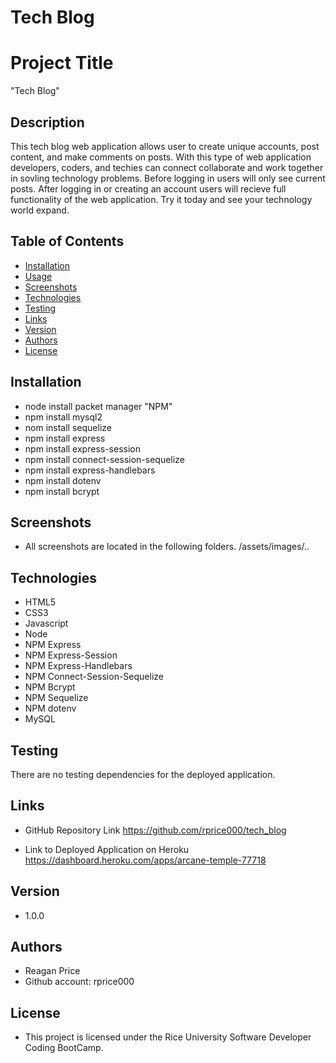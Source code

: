 # Tech Blog


# Project Title
"Tech Blog" 

## Description

This tech blog web application allows user to create unique accounts, post content, and make comments on posts.  With this type of web application developers, coders, and techies can connect collaborate and work together in sovling technology problems.  Before logging in users will only see current posts. After logging in or creating an account users will recieve full functionality of the web application.  Try it today and see your technology world expand.

## Table of Contents
* [Installation](#installation)
* [Usage](#usage)
* [Screenshots](#screenshots)
* [Technologies](#technologies)
* [Testing](#testing)
* [Links](#links)
* [Version](#version)
* [Authors](#authors)
* [License](#license)

## Installation

- node install packet manager "NPM"
- npm install mysql2
- nom install sequelize
- npm install express
- npm install express-session
- npm install connect-session-sequelize
- npm install express-handlebars
- npm install dotenv
- npm install bcrypt 

## Screenshots
- All screenshots are located in the following folders.
/assets/images/..

## Technologies
- HTML5
- CSS3
- Javascript
- Node
- NPM Express
- NPM Express-Session
- NPM Express-Handlebars
- NPM Connect-Session-Sequelize
- NPM Bcrypt
- NPM Sequelize
- NPM dotenv
- MySQL

## Testing

There are no testing dependencies for the deployed application.

## Links
- GitHub Repository Link
https://github.com/rprice000/tech_blog


- Link to Deployed Application on Heroku
https://dashboard.heroku.com/apps/arcane-temple-77718

## Version

- 1.0.0

## Authors

- Reagan Price
- Github account: rprice000

## License

- This project is licensed under the Rice University Software Developer Coding BootCamp.
